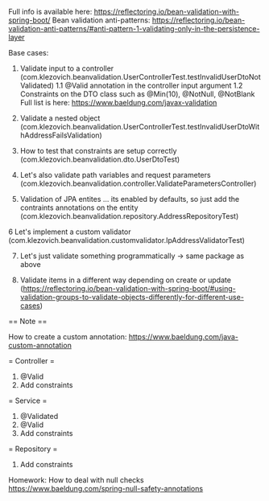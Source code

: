 Full info is available here: https://reflectoring.io/bean-validation-with-spring-boot/
Bean validation anti-patterns: https://reflectoring.io/bean-validation-anti-patterns/#anti-pattern-1-validating-only-in-the-persistence-layer


Base cases:

1. Validate input to a controller (com.klezovich.beanvalidation.UserControllerTest.testInvalidUserDtoNotValidated)
  1.1 @Valid annotation in the controller input argument
  1.2 Constraints on the DTO class such as @Min(10), @NotNull, @NotBlank
  Full list is here: https://www.baeldung.com/javax-validation
  
2. Validate a nested object (com.klezovich.beanvalidation.UserControllerTest.testInvalidUserDtoWithAddressFailsValidation)

3. How to test that constraints are setup correctly (com.klezovich.beanvalidation.dto.UserDtoTest)

4. Let's also validate path variables and request parameters (com.klezovich.beanvalidation.controller.ValidateParametersController)

5. Validation of JPA entites ... its enabled by defaults, so just add the contraints annotations 
   on the entity (com.klezovich.beanvalidation.repository.AddressRepositoryTest)
   
6 Let's implement a custom validator (com.klezovich.beanvalidation.customvalidator.IpAddressValidatorTest)

7. Let's just validate something programmatically -> same package as above

8. Validate items in a different way depending on create or update (https://reflectoring.io/bean-validation-with-spring-boot/#using-validation-groups-to-validate-objects-differently-for-different-use-cases)


== Note == 

How to create a custom annotation: https://www.baeldung.com/java-custom-annotation

= Controller = 
1. @Valid 
2. Add constraints

= Service = 
1. @Validated
2. @Valid 
3. Add constraints 

= Repository =
1. Add constraints

Homework: 
How to deal with null checks https://www.baeldung.com/spring-null-safety-annotations
